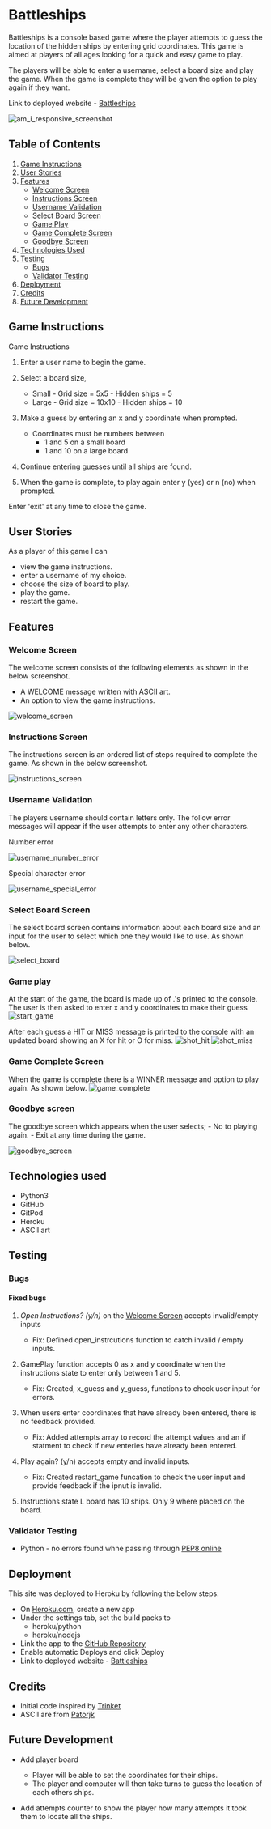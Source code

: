 # Battleships

Battleships is a console based game where the player attempts to guess the location of the hidden ships by entering grid coordinates. This game is aimed at players of all ages looking for a quick and easy game to play.

The players will be able to enter a username, select a board size and play the game. When the game is complete they will be given the option to play again if they want. 

Link to deployed website - [Battleships](https://battleships-am.herokuapp.com/)

![am_i_responsive_screenshot](/readme_scsreenshots/am_i_responsive_screenshot.png)

## Table of Contents

1. [Game Instructions](#game-instructions)
2. [User Stories](#user-stories)
3. [Features](#features)
    - [Welcome Screen](#welcome-screen)
    - [Instructions Screen](#instructions-screen)
    - [Username Validation](#username-validation)
    - [Select Board Screen](#select-board-screen)
    - [Game Play](#game-play)
    - [Game Complete Screen](#game-complete-screen)
    - [Goodbye Screen](#goodbye-screen)
4. [Technologies Used](#technologies-used)
5. [Testing](#testing)
    - [Bugs](#bugs)
    - [Validator Testing](#validator-testing)
6. [Deployment](#deployment)
7. [Credits](#credits)
8. [Future Development](#future-development)

## Game Instructions
 Game Instructions
 1. Enter a user name to begin the game.

 2. Select a board size,
    - Small - Grid size = 5x5 - Hidden ships = 5
    - Large - Grid size = 10x10 - Hidden ships = 10

 3. Make a guess by entering an x and y coordinate when prompted.
    - Coordinates must be numbers between
        - 1 and 5 on a small board
        - 1 and 10 on a large board

 4. Continue entering guesses until all ships are found.

 5. When the game is complete, to play again enter y (yes) or
    n (no) when prompted.

 Enter 'exit' at any time to close the game.

## User Stories

As a player of this game I can
- view the game instructions.
- enter a username of my choice.
- choose the size of board to play.
- play the game.
- restart the game.

## Features

### Welcome Screen

The welcome screen consists of the following elements as shown in the below screenshot.
- A WELCOME message written with ASCII art.
- An option to view the game instructions.

![welcome_screen](/readme_scsreenshots/welcome_screen.png)

### Instructions Screen
The instructions screen is an ordered list of steps required to complete the game. As shown in the below screenshot.

![instructions_screen](/readme_scsreenshots/instructions_screen.png)

### Username Validation
The players username should contain letters only. 
The follow error messages will appear if the user attempts to enter any other characters.

Number error

![username_number_error](/readme_scsreenshots/username_number_error.png)

Special character error

![username_special_error](/readme_scsreenshots/username_special_error.png)

### Select Board Screen
The select board screen contains information about each board size and an input for the user to select which one they would like to use. 
As shown below.

![select_board](/readme_scsreenshots/select_board.png)

### Game play

At the start of the game, the board is made up of .'s printed to the console. 
The user is then asked to enter x and y coordinates to make their guess
![start_game](/readme_scsreenshots/start_game.png)

After each guess a HIT or MISS message is printed to the console with an updated board showing an X for hit or O for miss. 
![shot_hit](/readme_scsreenshots/shot_hit.png) 
![shot_miss](/readme_scsreenshots/shot_miss.png)

### Game Complete Screen
When the game is complete there is a WINNER message and option to play again. As shown below.
![game_complete](/readme_scsreenshots/game_complete.png)

### Goodbye screen
The goodbye screen which appears when the user selects;
    - No to playing again.
    - Exit at any time during the game.

![goodbye_screen](/readme_scsreenshots/goodbye_screen.png)

## Technologies used

- Python3
- GitHub
- GitPod
- Heroku
- ASCII art

## Testing

### Bugs

#### Fixed bugs
1.  _Open Instructions? (y/n)_ on the [Welcome Screen](#welcome-screen) accepts invalid/empty inputs
    -   Fix: Defined open_instrcutions function to catch invalid / empty inputs.
2.  GamePlay function accepts 0 as x and y coordinate when the instructions state to enter only between 1 and 5.
    -   Fix: Created, x_guess and y_guess, functions to check user input for errors. 
3.  When users enter coordinates that have already been entered, there is no feedback provided.
    -   Fix: Added attempts array to record the attempt values and an if statment to check if new enteries have already been entered.
4.  Play again? (y/n) accepts empty and invalid inputs.
    -   Fix: Created restart_game funcation to check the user input and provide feedback if the ipnut is invalid.

0.  Instructions state L board has 10 ships. Only 9 where placed on the board.


### Validator Testing

- Python - no errors found whne passing through [PEP8 online](http://pep8online.com/checkresult)

## Deployment

This site was deployed to Heroku by following the below steps:

- On [Heroku.com](https://dashboard.heroku.com), create a new app
- Under the settings tab, set the build packs to 
    - heroku/python
    - heroku/nodejs
- Link the app to the [GitHub Repository](https://github.com/AEMacBeath/battleships)
- Enable automatic Deploys and click Deploy
- Link to deployed website - [Battleships](https://battleships-am.herokuapp.com/)

## Credits

- Initial code inspired by [Trinket](https://trinket.io/python/051179b6d3)
- ASCII are from [Patorjk](https://patorjk.com/software/taag/#p=display&f=ANSI%20Shadow&t=battleships)

## Future Development

- Add player board
    - Player will be able to set the coordinates for their ships.
    - The player and computer will then take turns to guess the location of each others ships.

- Add attempts counter to show the player how many attempts it took them to locate all the ships.